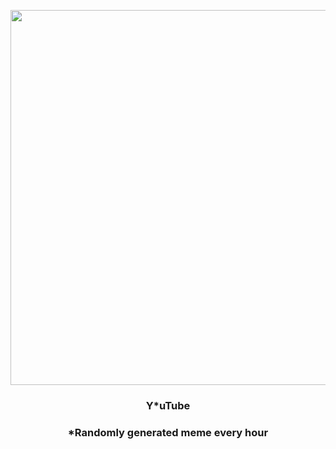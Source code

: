 <p align="center">
        <img src="https://i.redd.it/i3wgm0y331191.jpg" width="600" height="600">
        </p>
        <h3 align="center">Y*uTube</h3>
        <h3 align="center">*Randomly generated meme every hour</h3>
    